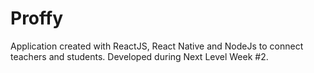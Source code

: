 # Proffy
Application created with ReactJS, React Native and NodeJs to connect teachers and students. Developed during Next Level Week #2.
